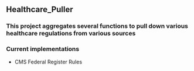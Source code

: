 ## Healthcare_Puller

### This project aggregates several functions to pull down various healthcare regulations from various sources

### Current implementations
- CMS Federal Register Rules
